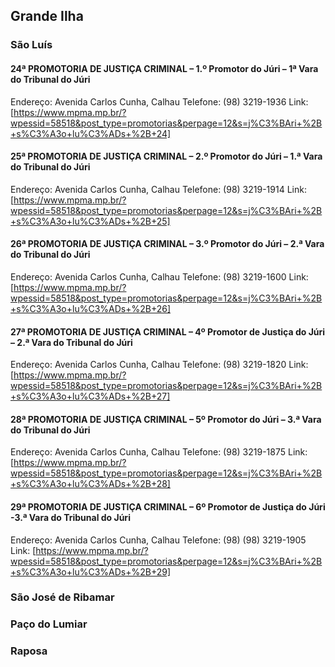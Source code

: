 
## Grande Ilha
### São Luís

#### 24ª PROMOTORIA DE JUSTIÇA CRIMINAL – 1.º Promotor do Júri – 1ª Vara do Tribunal do Júri
Endereço: Avenida Carlos Cunha, Calhau
Telefone: (98) 3219-1936
Link: [https://www.mpma.mp.br/?wpessid=58518&post_type=promotorias&perpage=12&s=j%C3%BAri+%2B+s%C3%A3o+lu%C3%ADs+%2B+24]

#### 25ª PROMOTORIA DE JUSTIÇA CRIMINAL – 2.º Promotor do Júri – 1.ª Vara do Tribunal do Júri
Endereço: Avenida Carlos Cunha, Calhau
Telefone: (98) 3219-1914
Link: [https://www.mpma.mp.br/?wpessid=58518&post_type=promotorias&perpage=12&s=j%C3%BAri+%2B+s%C3%A3o+lu%C3%ADs+%2B+25]


#### 26ª PROMOTORIA DE JUSTIÇA CRIMINAL – 3.º Promotor do Júri – 2.ª Vara do Tribunal do Júri
Endereço: Avenida Carlos Cunha, Calhau
Telefone: (98) 3219-1600
Link: [https://www.mpma.mp.br/?wpessid=58518&post_type=promotorias&perpage=12&s=j%C3%BAri+%2B+s%C3%A3o+lu%C3%ADs+%2B+26]


#### 27ª PROMOTORIA DE JUSTIÇA CRIMINAL – 4º Promotor de Justiça do Júri – 2.ª Vara do Tribunal do Júri
Endereço: Avenida Carlos Cunha, Calhau
Telefone: (98) 3219-1820
Link: [https://www.mpma.mp.br/?wpessid=58518&post_type=promotorias&perpage=12&s=j%C3%BAri+%2B+s%C3%A3o+lu%C3%ADs+%2B+27]


#### 28ª PROMOTORIA DE JUSTIÇA CRIMINAL – 5º Promotor do Júri – 3.ª Vara do Tribunal do Júri
Endereço: Avenida Carlos Cunha, Calhau
Telefone: (98) 3219-1875
Link: [https://www.mpma.mp.br/?wpessid=58518&post_type=promotorias&perpage=12&s=j%C3%BAri+%2B+s%C3%A3o+lu%C3%ADs+%2B+28]


#### 29ª PROMOTORIA DE JUSTIÇA CRIMINAL – 6º Promotor de Justiça do Júri -3.ª Vara do Tribunal do Júri
Endereço: Avenida Carlos Cunha, Calhau
Telefone: (98) (98) 3219-1905
Link: [https://www.mpma.mp.br/?wpessid=58518&post_type=promotorias&perpage=12&s=j%C3%BAri+%2B+s%C3%A3o+lu%C3%ADs+%2B+29]


### São José de Ribamar

### Paço  do Lumiar

### Raposa
 



